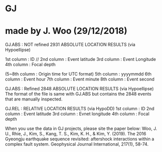 # GJ
# made by J. Woo (29/12/2018)

GJ.ABS : NOT refined 2931 ABSOLUTE LOCATION RESULTS (via Hypoellipse)

1st column : ID //
2nd column : Event latitude
3rd column : Event Longitude
4th column : Focal depth

(5~8th column : Origin time for UTC format)
5th column : yyyymmdd
6th column : Event hour
7th column : Event minute
8th column : Event second

GJ.ABS : Refined 2848 ABSOLUTE LOCATION RESULTS (via Hypoellipse)
The format of the file is same with GJ.ABS but contains the 2848 events that are manually inspected.

GJ.REL : RELATIVE LOCATION RESULTS (via HypoDD)
1st column : ID
2nd column : Event latitude
3rd column : Evnet longitude
4th column : Focal depth

When you use the data in GJ projects, please site the paper below:
Woo, J. U., Rhie, J., Kim, S., Kang, T. S., Kim, K. H., & Kim, Y. (2019). The 2016 Gyeongju earthquake sequence revisited: aftershock interactions within a complex fault system. Geophysical Journal International, 217(1), 58-74.
